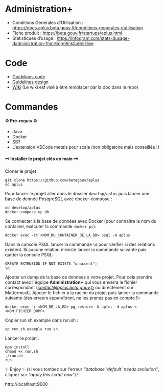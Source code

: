 # Administration+

- Conditions Générales d’Utilisation : https://docs.aplus.beta.gouv.fr/conditions-generales-dutilisation
- Fiche produit : https://beta.gouv.fr/startups/aplus.html
- Statistiques d’usage : https://infogram.com/stats-dusage-dadministration-1hmr6gm9mk5o6nl?live

# Code

- [Guidelines code](docs/guidelines-code.md)
- [Guidelines design](docs/guidelines-design.md)
- [Wiki](https://github.com/betagouv/aplus/wiki) (Le wiki est visé à être remplacer par la doc dans le repo)

# Commandes

#### ⚙️ Pré-requis ⚙️

- Java
- Docker
- SBT
- L'extension VSCode metals pour scala (non obligatoire mais conseillée !)

#### 🗝️ Installer le projet clés en main 🗝️

Cloner le projet :

```
git clone https://github.com/betagouv/aplus
cd aplus
```

Pour lancer le projet aller dans le dossier `develop/aplus` puis lancer une base de donnée PostgreSQL avec docker-compose :

```
cd develop/aplus
docker-compose up db
```

Se connecter à la base de données avec Docker (pour connaître le nom du container, exécuter la commande `docker ps`):

`docker exec -it <NOM_DU_CONTAINER_DE_LA_BD> psql -U aplus`

Dans la console PSQL lancer la commande `\d` pour vérifier si des relations existent. Si aucune relation n'existe lancer la commande suivante puis quitter la console PSQL:

```
CREATE EXTENSION IF NOT EXISTS "unaccent";
\q
```

Ajouter un dump de la base de données à votre projet. Pour cela prendre contact avec l'équipe **Administration+** qui vous enverra le fichier correspondant (*contact@aplus.beta.gouv.fr* ou directement sur Mattermost). Ajouter le fichier à la racine du projet puis lancer la commande suivante (des erreurs apparaîtront, ne les prenez pas en compte !):

`docker exec -i <NOM_DE_LA_BD> pg_restore -U aplus -d aplus < <NOM_FICHIER_DUMP>`

Copier run.sh.example dans run.sh :

`cp run.sh.example run.sh`

Lancer le projet :

```
npm install
chmod +x run.sh
./run.sh
run
```

✨ Enjoy ✨ (si vous tombez sur l'erreur _"database 'default' needs evolution"_, cliquez sur _"apply this script now"_) !

http://localhost:9000

<!-- - Lancer une base de donnée PostgreSQL avec docker-compose :
`docker-compose up db`

- Lancer un serveur Play de dev avec docker-compose :
  `docker-compose up web`

- Pour lancer le serveur sans docker `sbt run` (Vous pouvez regarder les variables d'environnement indispensables dans le `docker-compose.yml` et la liste des variables dans le `application.conf`)

- Les commandes pour le frontend sont dans `package.json` : `npm run watch` (dev), `npm run clean` (supprime ce qui a été installé par `npm install`), `npm run build` (bundle prod) -->
